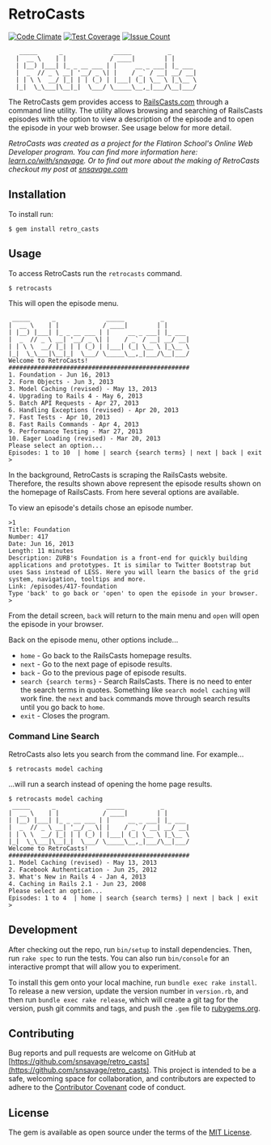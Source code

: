 # RetroCasts

[![Code Climate](https://codeclimate.com/github/snsavage/retro_casts/badges/gpa.svg)](https://codeclimate.com/github/snsavage/retro_casts) [![Test Coverage](https://codeclimate.com/github/snsavage/retro_casts/badges/coverage.svg)](https://codeclimate.com/github/snsavage/retro_casts/coverage) [![Issue Count](https://codeclimate.com/github/snsavage/retro_casts/badges/issue_count.svg)](https://codeclimate.com/github/snsavage/retro_casts)

```
   _____      _              _____          _
  |  __ \    | |            / ____|        | |
  | |__) |___| |_ _ __ ___ | |     __ _ ___| |_ ___
  |  _  // _ \ __| '__/ _ \| |    / _` / __| __/ __|
  | | \ \  __/ |_| | | (_) | |___| (_| \__ \ |_\__ \
  |_|  \_\___|\__|_|  \___/ \_____\__,_|___/\__|___/
```
The RetroCasts gem provides access to [RailsCasts.com](http://railscasts.com) through a command line utility.  The utility allows browsing and searching of RailsCasts episodes with the option to view a description of the episode and to open the episode in your web browser.  See usage below for more detail.

*RetroCasts was created as a project for  the Flatiron School's Online Web Developer program.  You can find more information here: [learn.co/with/snavage](http://learn.co/with/snavage).  Or to find out more about the making of RetroCasts checkout my post at [snsavage.com](http://www.snsavage.com/blog/2016/the_making_of_retrocasts.html)* 

## Installation

To install run: 

    $ gem install retro_casts

## Usage

To access RetroCasts run the ```retrocasts``` command.  

	$ retrocasts

This will open the episode menu.

```
 _____      _              _____          _
|  __ \    | |            / ____|        | |
| |__) |___| |_ _ __ ___ | |     __ _ ___| |_ ___
|  _  // _ \ __| '__/ _ \| |    / _` / __| __/ __|
| | \ \  __/ |_| | | (_) | |___| (_| \__ \ |_\__ \
|_|  \_\___|\__|_|  \___/ \_____\__,_|___/\__|___/
Welcome to RetroCasts!
##################################################
1. Foundation - Jun 16, 2013
2. Form Objects - Jun 3, 2013
3. Model Caching (revised) - May 13, 2013
4. Upgrading to Rails 4 - May 6, 2013
5. Batch API Requests - Apr 27, 2013
6. Handling Exceptions (revised) - Apr 20, 2013
7. Fast Tests - Apr 10, 2013
8. Fast Rails Commands - Apr 4, 2013
9. Performance Testing - Mar 27, 2013
10. Eager Loading (revised) - Mar 20, 2013
Please select an option...
Episodes: 1 to 10  | home | search {search terms} | next | back | exit
>
```
In the background, RetroCasts is scraping the RailsCasts website.  Therefore, the results shown above represent the episode results shown on the homepage of RailsCasts.  From here several options are available.

To view an episode's details chose an episode number.

```
>1
Title: Foundation
Number: 417
Date: Jun 16, 2013
Length: 11 minutes
Description: ZURB's Foundation is a front-end for quickly building
applications and prototypes. It is similar to Twitter Bootstrap but
uses Sass instead of LESS. Here you will learn the basics of the grid
system, navigation, tooltips and more.
Link: /episodes/417-foundation
Type 'back' to go back or 'open' to open the episode in your browser.
>
```
From the detail screen, ```back``` will return to the main menu and ```open``` will open the episode in your browser.

Back on the episode menu, other options include...

* ```home``` - Go back to the RailsCasts homepage results. 
* ```next``` - Go to the next page of episode results.
* ```back``` - Go to the previous page of episode results.
* ```search {search terms}``` - Search RailsCasts.  There is no need to enter the search terms in quotes.  Something like ```search model caching``` will work fine.  the ```next``` and ```back``` commands move through search results until you go back to ```home```.
* ```exit``` - Closes the program.

### Command Line Search
RetroCasts also lets you search from the command line.  For example...

	$ retrocasts model caching

...will run a search instead of opening the home page results.

```
$ retrocasts model caching
 _____      _              _____          _
|  __ \    | |            / ____|        | |
| |__) |___| |_ _ __ ___ | |     __ _ ___| |_ ___
|  _  // _ \ __| '__/ _ \| |    / _` / __| __/ __|
| | \ \  __/ |_| | | (_) | |___| (_| \__ \ |_\__ \
|_|  \_\___|\__|_|  \___/ \_____\__,_|___/\__|___/
Welcome to RetroCasts!
##################################################
1. Model Caching (revised) - May 13, 2013
2. Facebook Authentication - Jun 25, 2012
3. What's New in Rails 4 - Jan 4, 2013
4. Caching in Rails 2.1 - Jun 23, 2008
Please select an option...
Episodes: 1 to 4  | home | search {search terms} | next | back | exit
>
```

## Development

After checking out the repo, run `bin/setup` to install dependencies. Then, run `rake spec` to run the tests. You can also run `bin/console` for an interactive prompt that will allow you to experiment.

To install this gem onto your local machine, run `bundle exec rake install`. To release a new version, update the version number in `version.rb`, and then run `bundle exec rake release`, which will create a git tag for the version, push git commits and tags, and push the `.gem` file to [rubygems.org](https://rubygems.org).

## Contributing

Bug reports and pull requests are welcome on GitHub at [https://github.com/snsavage/retro_casts](https://github.com/snsavage/retro_casts). This project is intended to be a safe, welcoming space for collaboration, and contributors are expected to adhere to the [Contributor Covenant](http://contributor-covenant.org) code of conduct.


## License

The gem is available as open source under the terms of the [MIT License](http://opensource.org/licenses/MIT).

